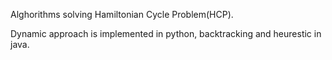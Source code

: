 Alghorithms solving Hamiltonian Cycle Problem(HCP).

Dynamic approach is implemented in python, backtracking and heurestic in java. 
